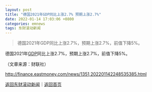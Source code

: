 ```yaml
---
layout: post
title: "德国2021年GDP同比上涨2.7% 预期上涨2.7%"
date: 2022-01-14 17:03:06 +0800
categories: emnews
tags: 东财滚动新闻
---
```

> 德国2021年GDP同比上涨2.7%，预期上涨2.7%，前值下降5%。

<p>德国2021年<span id="Info.342"><a href="http://data.eastmoney.com/cjsj/gdp.html" class="infokey">GDP</a></span>同比上涨2.7%，预期上涨2.7%，前值下降5%。</p><p class="em_media">（文章来源：财联社）</p>

<http://finance.eastmoney.com/news/1351,202201142248535385.html>

[返回东财滚动新闻](//finews.withounder.com/emnews/)｜[返回首页](//finews.withounder.com/)